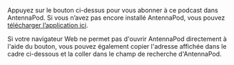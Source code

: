 Appuyez sur le bouton ci-dessus pour vous abonner à ce podcast dans AntennaPod. Si vous n’avez pas encore installé AntennaPod, vous pouvez [télécharger l’application ici](/download).

Si votre navigateur Web ne permet pas d'ouvrir AntennaPod directement à l'aide du bouton, vous pouvez également copier l'adresse affichée dans le cadre ci-dessous et la coller dans le champ de recherche d'AntennaPod.
